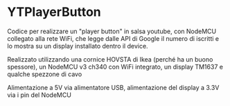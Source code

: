 # YTPlayerButton
Codice per realizzare un "player button" in salsa youtube, con NodeMCU collegato alla rete WiFi, che legge dalle API di Google il numero di iscritti e lo mostra su un display installato dentro il device.

Realizzato utilizzando una cornice HOVSTA di Ikea (perché ha un buono spessore), un NodeMCU v3 ch340 con WiFi integrato, un display TM1637 e qualche spezzone di cavo

Alimentazione a 5V via alimentatore USB, alimentazione del display a 3.3V via i pin del NodeMCU
